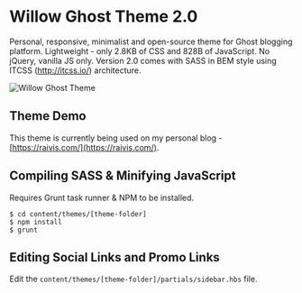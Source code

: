 # Willow Ghost Theme 2.0

Personal, responsive, minimalist and open-source theme for Ghost blogging platform.
Lightweight - only 2.8KB of CSS and 828B of JavaScript. No jQuery, vanilla JS only.
Version 2.0 comes with SASS in BEM style using ITCSS (http://itcss.io/) architecture.

![Willow Ghost Theme](http://i.imgur.com/17SqjHR.png)

## Theme Demo

This theme is currently being used on my personal blog - [https://raivis.com/](https://raivis.com/).

## Compiling SASS & Minifying JavaScript

Requires Grunt task runner & NPM to be installed.

    $ cd content/themes/[theme-folder]
    $ npm install
    $ grunt

## Editing Social Links and Promo Links

Edit the `content/themes/[theme-folder]/partials/sidebar.hbs` file.